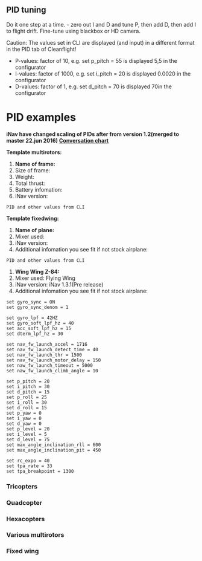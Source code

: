 ## PID tuning

Do it one step at a time. - zero out I and D and tune P, then add D, then add I to flight drift. Fine-tune using blackbox or HD camera. 


Caution: The values set in CLI are displayed (and input) in a different format in the PID tab of Cleanflight!
 - P-values: factor of 10, e.g. set p_pitch = 55 is displayed 5,5 in the configurator 
 - I-values: factor of 1000, e.g. set i_pitch = 20 is displayed 0.0020 in the configurator 
 - D-values: factor of 1, e.g. set d_pitch = 70 is displayed 70in the configurator 


# PID examples

**iNav have changed scaling of PIDs after from version 1.2(merged to master 22.jun 2016) [Conversation chart](https://github.com/iNavFlight/inav/wiki/PID-conversion-from-pre-1.2-to-1.2)**

**Template multirotors:**

1. **Name of frame:**
1. Size of frame:
1. Weight:
1. Total thrust:
1. Battery infomation:
1. iNav version:

```
PID and other values from CLI
```


**Template fixedwing:**

1. **Name of plane:**
1. Mixer used:
1. iNav version:
1. Additional infomation you see fit if not stock airplane:

```
PID and other values from CLI
```

1. **Wing Wing Z-84:**
1. Mixer used: Flying Wing
1. iNav version: iNav 1.3.1(Pre release)
1. Additional infomation you see fit if not stock airplane:

```
set gyro_sync = ON
set gyro_sync_denom = 1

set gyro_lpf = 42HZ
set gyro_soft_lpf_hz = 40
set acc_soft_lpf_hz = 15
set dterm_lpf_hz = 30

set nav_fw_launch_accel = 1716
set nav_fw_launch_detect_time = 40
set nav_fw_launch_thr = 1500
set nav_fw_launch_motor_delay = 150
set naw_fw_launch_timeout = 5000
set naw_fw_launch_climb_angle = 10

set p_pitch = 20
set i_pitch = 30
set d_pitch = 15
set p_roll = 25
set i_roll = 30
set d_roll = 15
set p_yaw = 0
set i_yaw = 0
set d_yaw = 0
set p_level = 20
set i_level = 5
set d_level = 75
set max_angle_inclination_rll = 600
set max_angle_inclination_pit = 450

set rc_expo = 40
set tpa_rate = 33
set tpa_breakpoint = 1300
```




### Tricopters

  
### Quadcopter


### Hexacopters


### Various multirotors


### Fixed wing
